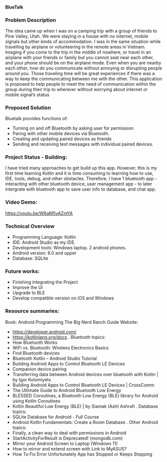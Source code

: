 #### BlueTalk

### Problem Description

The idea came up when I was on a camping trip with a group of friends to Pine Valley, Utah. We were staying in a house with no internet, mobile signals but other kinds of accommodation. I was in the same situation while travelling by airplane or volunteering in the remote areas in Vietnam. Imaging if you come to the trip in the middle of nowhere, or travel in an airplane with your friends or family but you cannot seat near each other, and your phone should be on the airplane mode. Even when you are nearby each other, how do you communicate without annoying or disrupting people around you. Those traveling time will be great experiences if there was a way to keep the communicating between me with the other. This application is proposed to help people to meet the need of communication within the group during their trip to wherever without worrying about internet or mobile signal’s status

### Proposed Solution
Bluetalk provides functions of:
- Turning on and off Bluetooth by asking user for permission
- Paring with other mobile devices via Bluetooth.
- Creating and updating paired devices as friends
- Sending and receiving text messages with individual paired devices.

### Project Status - Building:
I have tried many approaches to get build up this app. However, this is my first time learning Kotlin and it is time consuming to learning how to use, IDE, tools, debug, and other obstacles. Therefore, I have 1 bluetooth app - interacting with other bluetooth device, user management app - to later intergrate with bluetooth app to save user info to database, and chat app.

### Video Demo:
https://youtu.be/W6aM5yAZmYA

### Technical Overview

- Programming Language: Kotlin
- IDE: Android Studio as my IDE. 
- Development tools: Windows laptop. 2 android phones.
- Android version: 8.0 and upper
- Database: SQLite

### Future works: 
- Finishing integrating the Project
- Improve the UI
- Upgrade to BLE
- Develop compatible version on iOS and Windows

### Resource summaries:
Book: Android Programming The Big Nerd Ranch Guide
Website: 
- https://developer.android.com/
- https://kotlinlang.org/docs
. Bluetooth topics:
- How Bluetooth Works  
- WiFi vs. Bluetooth: Wireless Electronics Basics  
- Find Bluetooth devices
- Bluetooth Kotlin – Android Studio Tutorial
- Building Android Apps to Control Bluetooth LE Devices
- Companion device pairing 
- Transferring data between Android devices over bluetooth with Kotlin | by Igor Kolomiyets  
- Building Android Apps to Control Bluetooth LE Devices | CrossComm
- The Ultimate Guide to Android Bluetooth Low Energy 
- BLESSED Coroutines, a Bluetooth Low Energy (BLE) library for Android using Kotlin Coroutines
- Kotlin Beautiful Low Energy (BLE) | by Siamak (Ash) Ashrafi 
. Database topics:
- SQLite Database for Android - Full Course
- Android Kotlin Fundamentals: Create a Room Database
. Other Android topics: 
- Finally, a clean way to deal with permissions in Android
- StartActivityForResult is Deprecated! (mongodb.com)
- Mirror your Android Screen to Laptop (Windows 11)
- How to mirror and extend screen with Link to MyASUS? 
- How To Fix Error Unfortunately App has Stopped or Keeps Stopping 
